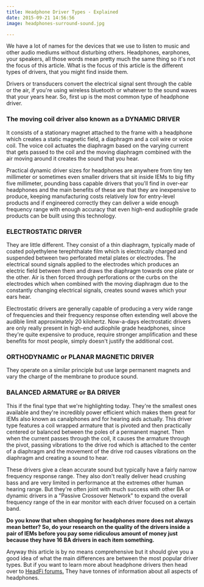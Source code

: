 ```yaml
---
title: Headphone Driver Types - Explained
date: 2015-09-21 14:56:56
image: headphones-surround-sound.jpg

---
```



<p class="intro"><span class="dropcap">W</span>e have a lot of names for the devices that we use to listen to music and other audio mediums without disturbing others. Headphones, earphones, your speakers, all those words mean pretty much the same thing so it's not the focus of this article. What is the focus of this article is the different types of drivers, that you might find inside them.</p>

<p>Drivers or transducers convert the electrical signal sent through the cable or the air, if you're using wireless bluetooth or whatever to the sound waves that your years hear. So, first up is the most common type of headphone driver.</p>

<h3>The moving coil driver also known as a DYNAMIC DRIVER</h3>

<p>It consists of a stationary magnet attached to the frame with a headphone which creates a static magnetic field, a diaphragm and a coil wire or voice coil. The voice coil actuates the diaphragm based on the varying current that gets passed to the coil and the moving diaphragm combined with the air moving around it creates the sound that you hear.</p>
<p>Practical dynamic driver sizes for headphones are anywhere from tiny ten millimeter or sometimes even smaller drivers that sit inside IEMs to big fifty five millimeter, pounding bass capable drivers that you'll find in over-ear headphones and the main benefits of these are that they are inexpensive to produce, keeping manufacturing costs relatively low for entry-level products and if engineered correctly they can deliver a wide enough frequency range with enough accuracy that even high-end audiophile grade products can be built using this technology. </p>

<h3>ELECTROSTATIC DRIVER</h3>

<p>They are little different. They consist of a thin diaphragm, typically made of coated polyethylene terephthalate film which is electrically charged and suspended between two perforated metal plates or electrodes. The electrical sound signals applied to the electrodes which produces an electric field between them and draws the diaphragm towards one plate or the other. Air is then forced through perforations or the curbs on the electrodes which when combined with the moving diaphragm due to the constantly changing electrical signals, creates sound waves which your ears hear. </p>

<p>Electrostatic drivers are generally capable of producing a very wide range of frequencies and their frequency response often extending well above the audible limit approximately 20 
kilohertz. Now-a-days electrostatic drivers are only really present in high-end audiophile grade headphones, since they're quite expensive to produce, require stronger amplification and these benefits for most people, simply doesn't justify the additional cost.</p>


<h3>ORTHODYNAMIC or PLANAR MAGNETIC DRIVER</h3>


<p>They operate on a similar principle but use large permanent magnets and vary the charge of the membrane to produce sound.</p>


<h3>BALANCED ARMATURE or BA DRIVER</h3>

<p>This if the final type that we're highlighting today. They're the smallest ones available and they're incredibly power efficient which makes them great for IEMs also known as canalphones and for hearing aids actually. This driver type features a coil wrapped armature that is pivoted and then practically centered or balanced between the poles of a permanent magnet. Then when the current passes through the coil, it causes the armature through the pivot, passing vibrations to the drive rod which is attached to the center of a diaphragm and the movement of the drive rod causes vibrations on the diaphragm and creating a sound to hear.</p>

<p>These drivers give a clean accurate sound but typically have a fairly narrow frequency response 
range. They also don't really deliver head crushing bass and are very limited in performance at the extremes other human hearing range. But they're often joint with much success with other BA or dynamic drivers in a "Passive Crossover Network" to expand the overall frequency range of the in ear monitor with each driver focused on a certain band.</p>

<p><b>Do you know that when shopping for headphones more does not always mean better? So, do your research on the quality of the drivers inside a pair of IEMs before you pay some ridiculous amount of money just because they have 16 BA drivers in each item something.</b></p>

<p>Anyway this article is by no means comprehensive but it should give you a good idea of 
what the main differences are between the most popular driver types. But if you want to learn more about headphone drivers then head over to <a href="http://www.head-fi.org">HeadFi forums.</a> They have tonnes of information about all aspects of headphones.</p>


